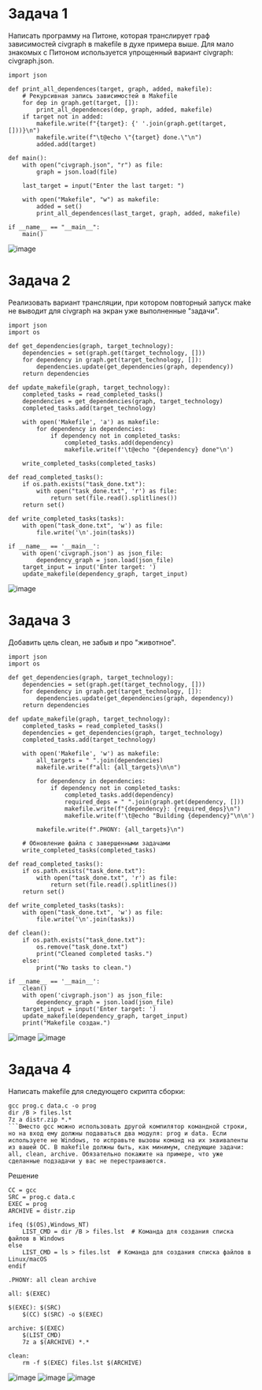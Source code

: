 # Задача 1
Написать программу на Питоне, которая транслирует граф зависимостей civgraph в makefile в духе примера выше. Для мало знакомых с Питоном используется упрощенный вариант civgraph: civgraph.json.
```
import json

def print_all_dependences(target, graph, added, makefile):
    # Рекурсивная запись зависимостей в Makefile
    for dep in graph.get(target, []):
        print_all_dependences(dep, graph, added, makefile)
    if target not in added:
        makefile.write(f"{target}: {' '.join(graph.get(target, []))}\n")
        makefile.write(f"\t@echo \"{target} done.\"\n")
        added.add(target)

def main():
    with open("civgraph.json", "r") as file:
        graph = json.load(file)

    last_target = input("Enter the last target: ")

    with open("Makefile", "w") as makefile:
        added = set()
        print_all_dependences(last_target, graph, added, makefile)

if __name__ == "__main__":
    main()
```

![image](https://github.com/user-attachments/assets/c63cfa47-0167-4911-ba09-5ea4c4003ab5)


# Задача 2
Реализовать вариант трансляции, при котором повторный запуск make не выводит для civgraph на экран уже выполненные "задачи".
```
import json
import os

def get_dependencies(graph, target_technology):
    dependencies = set(graph.get(target_technology, []))
    for dependency in graph.get(target_technology, []):
        dependencies.update(get_dependencies(graph, dependency))
    return dependencies

def update_makefile(graph, target_technology):
    completed_tasks = read_completed_tasks()
    dependencies = get_dependencies(graph, target_technology)
    completed_tasks.add(target_technology)
    
    with open('Makefile', 'a') as makefile:
        for dependency in dependencies:
            if dependency not in completed_tasks:
                completed_tasks.add(dependency)
                makefile.write(f'\t@echo "{dependency} done"\n')

    write_completed_tasks(completed_tasks)

def read_completed_tasks():
    if os.path.exists("task_done.txt"):
        with open("task_done.txt", 'r') as file:
            return set(file.read().splitlines())
    return set()

def write_completed_tasks(tasks):
    with open("task_done.txt", 'w') as file:
        file.write('\n'.join(tasks))

if __name__ == '__main__':
    with open('civgraph.json') as json_file:
        dependency_graph = json.load(json_file)
    target_input = input('Enter target: ')
    update_makefile(dependency_graph, target_input)
```

![image](https://github.com/user-attachments/assets/e05a6fe2-6171-4cda-881d-2f2ba25a0131)


# Задача 3
Добавить цель clean, не забыв и про "животное".
```
import json
import os

def get_dependencies(graph, target_technology):
    dependencies = set(graph.get(target_technology, []))
    for dependency in graph.get(target_technology, []):
        dependencies.update(get_dependencies(graph, dependency))
    return dependencies

def update_makefile(graph, target_technology):
    completed_tasks = read_completed_tasks()
    dependencies = get_dependencies(graph, target_technology)
    completed_tasks.add(target_technology)

    with open('Makefile', 'w') as makefile:
        all_targets = " ".join(dependencies)
        makefile.write(f"all: {all_targets}\n\n")

        for dependency in dependencies:
            if dependency not in completed_tasks:
                completed_tasks.add(dependency)
                required_deps = " ".join(graph.get(dependency, []))
                makefile.write(f"{dependency}: {required_deps}\n")
                makefile.write(f'\t@echo "Building {dependency}"\n\n')

        makefile.write(f".PHONY: {all_targets}\n")

    # Обновление файла с завершенными задачами
    write_completed_tasks(completed_tasks)

def read_completed_tasks():
    if os.path.exists("task_done.txt"):
        with open("task_done.txt", 'r') as file:
            return set(file.read().splitlines())
    return set()

def write_completed_tasks(tasks):
    with open("task_done.txt", 'w') as file:
        file.write('\n'.join(tasks))

def clean():
    if os.path.exists("task_done.txt"):
        os.remove("task_done.txt")
        print("Cleaned completed tasks.")
    else:
        print("No tasks to clean.")

if __name__ == '__main__':
    clean()
    with open('civgraph.json') as json_file:
        dependency_graph = json.load(json_file)
    target_input = input('Enter target: ')
    update_makefile(dependency_graph, target_input)
    print("Makefile создан.")
```
![image](https://github.com/user-attachments/assets/efc267d3-a417-489c-9fec-e94e1480081b)
![image](https://github.com/user-attachments/assets/46100c55-b390-4c57-a815-b68e520b4ca3)


# Задача 4
Написать makefile для следующего скрипта сборки:
```
gcc prog.c data.c -o prog
dir /B > files.lst
7z a distr.zip *.*
```Вместо gcc можно использовать другой компилятор командной строки, но на вход ему должны подаваться два модуля: prog и data. Если используете не Windows, то исправьте вызовы команд на их эквиваленты из вашей ОС. В makefile должны быть, как минимум, следующие задачи: all, clean, archive. Обязательно покажите на примере, что уже сделанные подзадачи у вас не перестраиваются.
```

Решение

```
CC = gcc 
SRC = prog.c data.c  
EXEC = prog  
ARCHIVE = distr.zip 

ifeq ($(OS),Windows_NT)
    LIST_CMD = dir /B > files.lst  # Команда для создания списка файлов в Windows
else
    LIST_CMD = ls > files.lst  # Команда для создания списка файлов в Linux/macOS
endif

.PHONY: all clean archive

all: $(EXEC)

$(EXEC): $(SRC)
	$(CC) $(SRC) -o $(EXEC)

archive: $(EXEC)
	$(LIST_CMD) 
	7z a $(ARCHIVE) *.* 

clean:
	rm -f $(EXEC) files.lst $(ARCHIVE)
```
![image](https://github.com/user-attachments/assets/8c22421d-9634-4ecb-b37d-3f69ba11e8b1)
![image](https://github.com/user-attachments/assets/9dbf7205-088d-4218-8204-db2b5476b723)
![image](https://github.com/user-attachments/assets/9eba6ebd-779b-4226-b107-6d67f24ec4d2)
